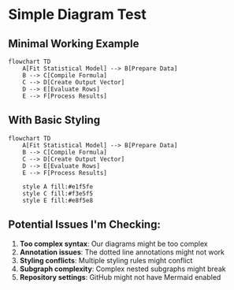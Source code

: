 # Simple Diagram Test

## Minimal Working Example

```mermaid
flowchart TD
    A[Fit Statistical Model] --> B[Prepare Data]
    B --> C[Compile Formula] 
    C --> D[Create Output Vector]
    D --> E[Evaluate Rows]
    E --> F[Process Results]
```

## With Basic Styling

```mermaid
flowchart TD
    A[Fit Statistical Model] --> B[Prepare Data]
    B --> C[Compile Formula] 
    C --> D[Create Output Vector]
    D --> E[Evaluate Rows]
    E --> F[Process Results]
    
    style A fill:#e1f5fe
    style C fill:#f3e5f5
    style E fill:#e8f5e8
```

## Potential Issues I'm Checking:

1. **Too complex syntax**: Our diagrams might be too complex
2. **Annotation issues**: The dotted line annotations might not work
3. **Styling conflicts**: Multiple styling rules might conflict
4. **Subgraph complexity**: Complex nested subgraphs might break
5. **Repository settings**: GitHub might not have Mermaid enabled